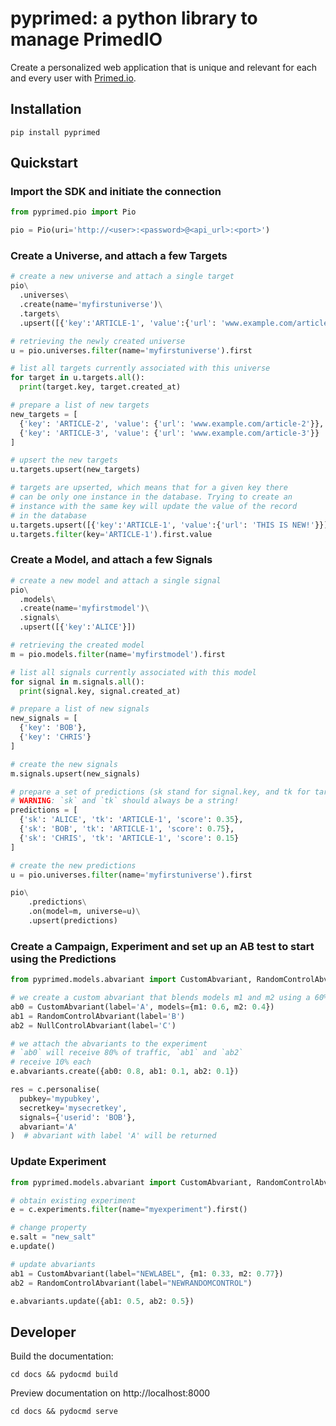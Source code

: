 # pyprimed: a python library to manage PrimedIO

Create a personalized web application that is unique and relevant for each and every user with [Primed.io](https://www.primed.io/).

## Installation
```
pip install pyprimed
```

## Quickstart
### Import the SDK and initiate the connection
```python
from pyprimed.pio import Pio

pio = Pio(uri='http://<user>:<password>@<api_url>:<port>')
```

### Create a Universe, and attach a few Targets
```python
# create a new universe and attach a single target
pio\
  .universes\
  .create(name='myfirstuniverse')\
  .targets\
  .upsert([{'key':'ARTICLE-1', 'value':{'url': 'www.example.com/article-1'}}])

# retrieving the newly created universe
u = pio.universes.filter(name='myfirstuniverse').first

# list all targets currently associated with this universe
for target in u.targets.all():
  print(target.key, target.created_at)

# prepare a list of new targets
new_targets = [
  {'key': 'ARTICLE-2', 'value': {'url': 'www.example.com/article-2'}}, 
  {'key': 'ARTICLE-3', 'value': {'url': 'www.example.com/article-3'}}
]

# upsert the new targets
u.targets.upsert(new_targets)

# targets are upserted, which means that for a given key there
# can be only one instance in the database. Trying to create an
# instance with the same key will update the value of the record
# in the database
u.targets.upsert([{'key':'ARTICLE-1', 'value':{'url': 'THIS IS NEW!'}}])
u.targets.filter(key='ARTICLE-1').first.value 
```

### Create a Model, and attach a few Signals
```python
# create a new model and attach a single signal
pio\
  .models\
  .create(name='myfirstmodel')\
  .signals\
  .upsert([{'key':'ALICE'}])

# retrieving the created model
m = pio.models.filter(name='myfirstmodel').first

# list all signals currently associated with this model
for signal in m.signals.all():
  print(signal.key, signal.created_at)

# prepare a list of new signals
new_signals = [
  {'key': 'BOB'}, 
  {'key': 'CHRIS'}
]

# create the new signals
m.signals.upsert(new_signals)

# prepare a set of predictions (sk stand for signal.key, and tk for target.key)
# WARNING: `sk` and `tk` should always be a string!
predictions = [
  {'sk': 'ALICE', 'tk': 'ARTICLE-1', 'score': 0.35},
  {'sk': 'BOB', 'tk': 'ARTICLE-1', 'score': 0.75}, 
  {'sk': 'CHRIS', 'tk': 'ARTICLE-1', 'score': 0.15}
]

# create the new predictions 
u = pio.universes.filter(name='myfirstuniverse').first

pio\
    .predictions\
    .on(model=m, universe=u)\
    .upsert(predictions)
```

### Create a Campaign, Experiment and set up an AB test to start using the Predictions
```python
from pyprimed.models.abvariant import CustomAbvariant, RandomControlAbvariant, NullControlAbvariant

# we create a custom abvariant that blends models m1 and m2 using a 60%/40% weight ratio
ab0 = CustomAbvariant(label='A', models={m1: 0.6, m2: 0.4})
ab1 = RandomControlAbvariant(label='B')
ab2 = NullControlAbvariant(label='C')

# we attach the abvariants to the experiment
# `ab0` will receive 80% of traffic, `ab1` and `ab2`
# receive 10% each
e.abvariants.create({ab0: 0.8, ab1: 0.1, ab2: 0.1})

res = c.personalise(
  pubkey='mypubkey',
  secretkey='mysecretkey',
  signals={'userid': 'BOB'},
  abvariant='A'
)  # abvariant with label 'A' will be returned
```

### Update Experiment
```python
from pyprimed.models.abvariant import CustomAbvariant, RandomControlAbvariant, NullControlAbvariant

# obtain existing experiment
e = c.experiments.filter(name="myexperiment").first()

# change property
e.salt = "new_salt"
e.update()

# update abvariants
ab1 = CustomAbvariant(label="NEWLABEL", {m1: 0.33, m2: 0.77})
ab2 = RandomControlAbvariant(label="NEWRANDOMCONTROL")

e.abvariants.update({ab1: 0.5, ab2: 0.5})
```

## Developer
Build the documentation:
```
cd docs && pydocmd build
```

Preview documentation on http://localhost:8000
```
cd docs && pydocmd serve
```